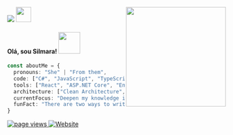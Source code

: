  

<p align="left">
  <img src="https://readme-typing-svg.herokuapp.com?lines=Full+Stack+Web+Developer&left=true&width=380"></a>
  <img src="https://media2.giphy.com/media/QssGEmpkyEOhBCb7e1/giphy.gif?cid=ecf05e47a0n3gi1bfqntqmob8g9aid1oyj2wr3ds3mg700bl&rid=giphy.gif" width="35px" height="35px">
  <img align='right' src="https://media.giphy.com/media/WUlplcMpOCEmTGBtBW/giphy.gif" width="230">
</p>
<h4> Olá, sou Silmara! <img src="https://media.giphy.com/media/mGcNjsfWAjY5AEZNw6/giphy.gif" width="50"></h2>

</p>

```typescript
const aboutMe = {
  pronouns: "She" | "From them",
  code: ["C#", "JavaScript", "TypeScript"],
  tools: ["React", "ASP.NET Core", "Entity Framework Core", "Styled-Components"],
  architecture: ["Clean Architecture", "Component Composition Design"],
  currentFocus: "Deepen my knowledge in clean architecture and component composition design",
  funFact: "There are two ways to write error-free programs; only the third works"
}
```

<p align="left">
  <a href="https://github.com/maraMoreir">
    <img src="https://komarev.com/ghpvc/?username=maraMoreir" alt="page views" />
  </a>
  <a href="https://my-portifolio-zcea-d635h0g40-maramoreirs-projects.vercel.app/">
    <img alt="Website" src="https://img.shields.io/website?url=https://my-portifolio-zcea-d635h0g40-maramoreirs-projects.vercel.app/">
  </a>
</p>



<br>

